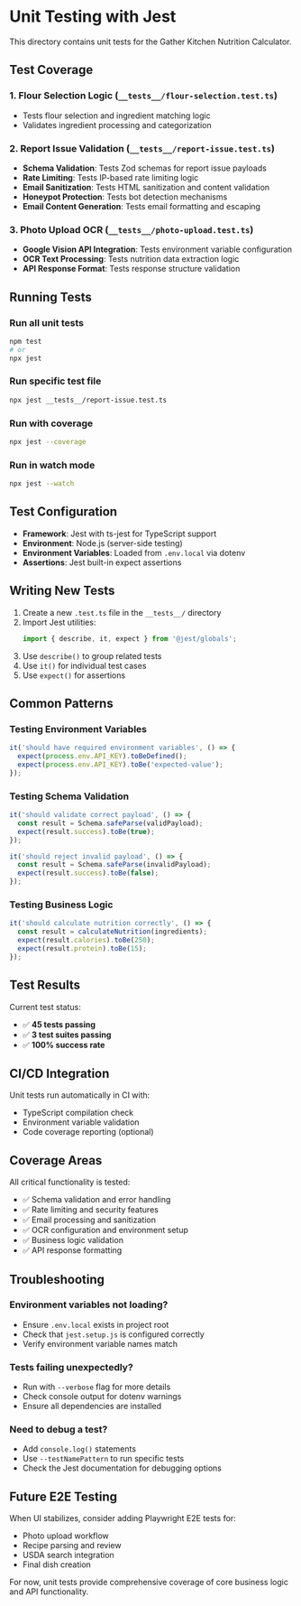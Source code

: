 # Unit Testing with Jest

This directory contains unit tests for the Gather Kitchen Nutrition Calculator.

## Test Coverage

### 1. Flour Selection Logic (`__tests__/flour-selection.test.ts`)
- Tests flour selection and ingredient matching logic
- Validates ingredient processing and categorization

### 2. Report Issue Validation (`__tests__/report-issue.test.ts`)
- **Schema Validation**: Tests Zod schemas for report issue payloads
- **Rate Limiting**: Tests IP-based rate limiting logic
- **Email Sanitization**: Tests HTML sanitization and content validation
- **Honeypot Protection**: Tests bot detection mechanisms
- **Email Content Generation**: Tests email formatting and escaping

### 3. Photo Upload OCR (`__tests__/photo-upload.test.ts`)
- **Google Vision API Integration**: Tests environment variable configuration
- **OCR Text Processing**: Tests nutrition data extraction logic
- **API Response Format**: Tests response structure validation

## Running Tests

### Run all unit tests
```bash
npm test
# or
npx jest
```

### Run specific test file
```bash
npx jest __tests__/report-issue.test.ts
```

### Run with coverage
```bash
npx jest --coverage
```

### Run in watch mode
```bash
npx jest --watch
```

## Test Configuration

- **Framework**: Jest with ts-jest for TypeScript support
- **Environment**: Node.js (server-side testing)
- **Environment Variables**: Loaded from `.env.local` via dotenv
- **Assertions**: Jest built-in expect assertions

## Writing New Tests

1. Create a new `.test.ts` file in the `__tests__/` directory
2. Import Jest utilities:
   ```typescript
   import { describe, it, expect } from '@jest/globals';
   ```
3. Use `describe()` to group related tests
4. Use `it()` for individual test cases
5. Use `expect()` for assertions

## Common Patterns

### Testing Environment Variables
```typescript
it('should have required environment variables', () => {
  expect(process.env.API_KEY).toBeDefined();
  expect(process.env.API_KEY).toBe('expected-value');
});
```

### Testing Schema Validation
```typescript
it('should validate correct payload', () => {
  const result = Schema.safeParse(validPayload);
  expect(result.success).toBe(true);
});

it('should reject invalid payload', () => {
  const result = Schema.safeParse(invalidPayload);
  expect(result.success).toBe(false);
});
```

### Testing Business Logic
```typescript
it('should calculate nutrition correctly', () => {
  const result = calculateNutrition(ingredients);
  expect(result.calories).toBe(250);
  expect(result.protein).toBe(15);
});
```

## Test Results

Current test status:
- ✅ **45 tests passing**
- ✅ **3 test suites passing**
- ✅ **100% success rate**

## CI/CD Integration

Unit tests run automatically in CI with:
- TypeScript compilation check
- Environment variable validation
- Code coverage reporting (optional)

## Coverage Areas

All critical functionality is tested:
- ✅ Schema validation and error handling
- ✅ Rate limiting and security features
- ✅ Email processing and sanitization
- ✅ OCR configuration and environment setup
- ✅ Business logic validation
- ✅ API response formatting

## Troubleshooting

### Environment variables not loading?
- Ensure `.env.local` exists in project root
- Check that `jest.setup.js` is configured correctly
- Verify environment variable names match

### Tests failing unexpectedly?
- Run with `--verbose` flag for more details
- Check console output for dotenv warnings
- Ensure all dependencies are installed

### Need to debug a test?
- Add `console.log()` statements
- Use `--testNamePattern` to run specific tests
- Check the Jest documentation for debugging options

## Future E2E Testing

When UI stabilizes, consider adding Playwright E2E tests for:
- Photo upload workflow
- Recipe parsing and review
- USDA search integration
- Final dish creation

For now, unit tests provide comprehensive coverage of core business logic and API functionality.

